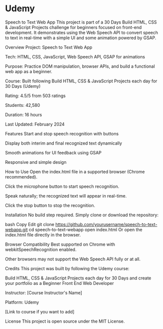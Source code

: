 # Udemy

Speech to Text Web App
This project is part of a 30 Days Build HTML, CSS & JavaScript Projects challenge for beginners focused on front-end development. It demonstrates using the Web Speech API to convert speech to text in real-time with a simple UI and some animation powered by GSAP.

Overview
Project: Speech to Text Web App

Tech: HTML, CSS, JavaScript, Web Speech API, GSAP for animations

Purpose: Practice DOM manipulation, browser APIs, and build a functional web app as a beginner.

Course: Built following Build HTML, CSS & JavaScript Projects each day for 30 Days (Udemy)

Rating: 4.5/5 from 503 ratings

Students: 42,580

Duration: 16 hours

Last Updated: February 2024

Features
Start and stop speech recognition with buttons

Display both interim and final recognized text dynamically

Smooth animations for UI feedback using GSAP

Responsive and simple design

How to Use
Open the index.html file in a supported browser (Chrome recommended).

Click the microphone button to start speech recognition.

Speak naturally; the recognized text will appear in real-time.

Click the stop button to stop the recognition.

Installation
No build step required. Simply clone or download the repository:

bash
Copy
Edit
git clone https://github.com/yourusername/speech-to-text-webapp.git
cd speech-to-text-webapp
open index.html
Or open the index.html file directly in the browser.

Browser Compatibility
Best supported on Chrome with webkitSpeechRecognition enabled.

Other browsers may not support the Web Speech API fully or at all.

Credits
This project was built by following the Udemy course:

Build HTML, CSS & JavaScript Projects each day for 30 Days and create your portfolio as a Beginner Front End Web Developer

Instructor: [Course Instructor's Name]

Platform: Udemy

[Link to course if you want to add]

License
This project is open source under the MIT License.
